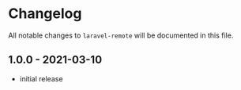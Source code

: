 # Changelog

All notable changes to `laravel-remote` will be documented in this file.

## 1.0.0 - 2021-03-10

- initial release
